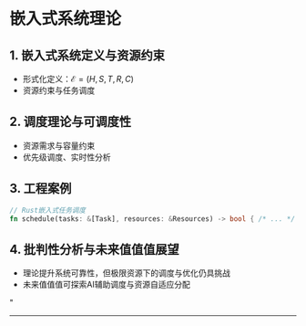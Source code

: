 ﻿# 嵌入式系统理论

## 1. 嵌入式系统定义与资源约束

- 形式化定义：$\mathcal{E} = (H, S, T, R, C)$
- 资源约束与任务调度

## 2. 调度理论与可调度性

- 资源需求与容量约束
- 优先级调度、实时性分析

## 3. 工程案例

```rust
// Rust嵌入式任务调度
fn schedule(tasks: &[Task], resources: &Resources) -> bool { /* ... */ }
```

## 4. 批判性分析与未来值值值展望

- 理论提升系统可靠性，但极限资源下的调度与优化仍具挑战
- 未来值值值可探索AI辅助调度与资源自适应分配

"

---
